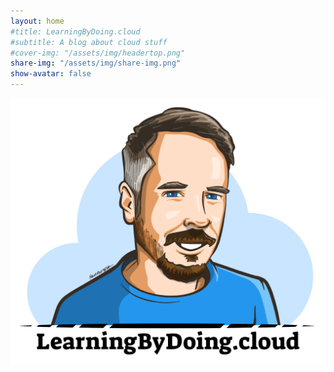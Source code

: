 ```yaml
---
layout: home
#title: LearningByDoing.cloud
#subtitle: A blog about cloud stuff
#cover-img: "/assets/img/headertop.png"
share-img: "/assets/img/share-img.png"
show-avatar: false
---
```


![Site Img](/assets/img/share-img.png)
